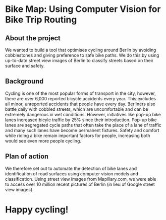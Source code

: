 # Bike Map: Using Computer Vision for Bike Trip Routing

## About the project
We wanted to build a tool that optimises cycling around Berlin by avoiding cobblestones and giving preference to safe bike paths. We do this by using up-to-date street view images of Berlin to classify streets based on their surface and safety. 

## Background
Cycling is one of the most popular forms of transport in the city, however, there are over 6,000 reported bicycle accidents every year. This excludes all minor, unreported accidents that people have every day. Berliners also battle daily with cobbled streets, which are uncomfortable and can be extremely dangerous in wet conditions. 
However, initiatives like pop-up bike lanes increased bicyle traffic by 25% since their introduction. Pop-up bike lanes are segregated cycle paths that often take the place of a lane of traffic and many such lanes have become permanent fixtures. Safety and comfort while riding a bike remain important factors for people, increasing both would see even more people cycling.

## Plan of action
We therefore set out to automate the detection of bike lanes and identification of road surfaces using computer vision models and classification. Using street view images from Mapillary.com, we were able to access over 10 million recent pictures of Berlin (in lieu of Google street view images). 

# Happy cycling!
